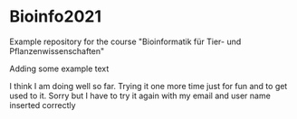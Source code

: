 # Bioinfo2021
Example repository for the course "Bioinformatik für Tier- und Pflanzenwissenschaften" 

Adding some example text

I think I am doing well so far. 
Trying it one more time just for fun and to get used to it. 
Sorry but I have to try it again with my email and user name inserted correctly